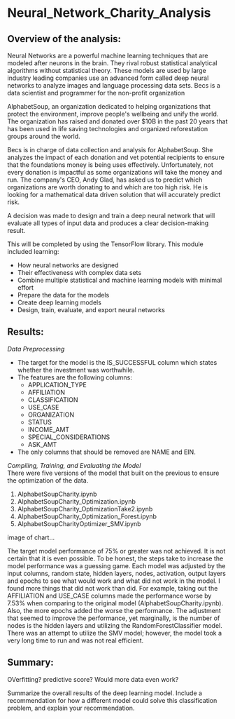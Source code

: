 # Neural_Network_Charity_Analysis

## Overview of the analysis: 

Neural Networks are a powerful machine learning techniques that are modeled after neurons in the brain. They rival robust statistical analytical algorithms without statistical theory. These models are used by large industry leading companies use an advanced form called deep neural networks to analyze images and language processing data sets.
Becs is a data scientist and programmer for the non-profit organization 

AlphabetSoup, an organization dedicated to helping organizations that protect the environment, improve people's wellbeing and unify the world. The organization has raised and donated over $10B in the past 20 years that has been used in life saving technologies and organized reforestation groups around the world.

Becs is in charge of data collection and analysis for AlphabetSoup. She analyzes the impact of each donation and vet potential recipients to ensure that the foundations money is being uses effectively. Unfortunately, not every donation is impactful as some organizations will take the money and run. The company's CEO, Andy Glad, has asked us to predict which organizations are worth donating to and which are too high risk. He is looking for a mathematical data driven solution that will accurately predict risk.

A decision was made to design and train a deep neural network that will evaluate all types of input data and produces a clear decision-making result.

This will be completed by using the TensorFlow library. This module included learning:
* How neural networks are designed
* Their effectiveness with complex data sets 
* Combine multiple statistical and machine learning models with minimal effort
* Prepare the data for the models
* Create deep learning models
* Design, train, evaluate, and export neural networks

## Results: 
*Data Preprocessing*
* The target for the model is the IS_SUCCESSFUL column which states whether the investment was worthwhile.
* The features are the following columns:
    * APPLICATION_TYPE
    * AFFILIATION
    * CLASSIFICATION
    * USE_CASE
    * ORGANIZATION
    * STATUS
    * INCOME_AMT
    * SPECIAL_CONSIDERATIONS
    * ASK_AMT
* The only columns that should be removed are NAME and EIN.


*Compiling, Training, and Evaluating the Model*  
There were five versions of the model that built on the previous to ensure the optimization of the data.

1. AlphabetSoupCharity.ipynb
2. AlphabetSoupCharity_Optimization.ipynb
3. AlphabetSoupCharity_OptimizationTake2.ipynb
4. AlphabetSoupCharity_Optimization_Forest.ipynb
5. AlphabetSoupCharityOptimizer_SMV.ipynb

image of chart...

The target model performance of 75% or greater was not achieved. It is not certain that it is even possible. To be honest, the steps take to increase the model performance was a guessing game. Each model was adjusted by the input columns, random state, hidden layers, nodes, activation, output layers and epochs to see what would work and what did not work in the model. I found more things that did not work than did. For example, taking out the AFFILIATION and USE_CASE columns made the performance worse by 7.53% when comparing to the original model (AlphabetSoupCharity.ipynb). Also, the more epochs added the worse the performance. The adjustment that seemed to improve the performance, yet marginally, is the number of nodes is the hidden layers and utilizing the RandomForestClassifier model. There was an attempt to utilize the SMV model; however, the model took a very long time to run and was not real efficient.

## Summary: 
OVerfitting?  predictive score? Would more data even work?


Summarize the overall results of the deep learning model. Include a recommendation for how a different model could solve this classification problem, and explain your recommendation.
